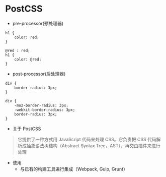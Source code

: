 # PostCSS
- pre-processor(预处理器)
```
h1 {
    color: red;
}

@red : red;
h1 {
    color: @red;
}
```

- post-processor(后处理器)
```
div {
    border-radius: 3px;
}

div {
    -moz-border-radius: 3px;
    -webkit-border-radius: 3px;
    border-radius: 3px;
}
```

- 关于 PostCSS
> 它提供了一种方式用 JavaScript 代码来处理 CSS。它负责把 CSS 代码解析成抽象语法树结构（Abstract Syntax Tree，AST），再交由插件来进行处理

- 使用
  -  与已有的构建工具进行集成（Webpack, Gulp, Grunt）